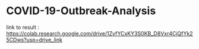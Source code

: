 # COVID-19-Outbreak-Analysis
link to result : https://colab.research.google.com/drive/1ZvfYCxKY3S0KB_D8Vxr4CjQfYk25CDws?usp=drive_link
